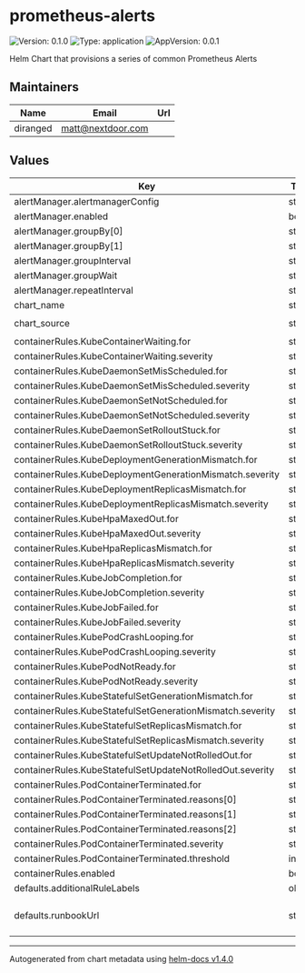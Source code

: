 # prometheus-alerts

![Version: 0.1.0](https://img.shields.io/badge/Version-0.1.0-informational?style=flat-square) ![Type: application](https://img.shields.io/badge/Type-application-informational?style=flat-square) ![AppVersion: 0.0.1](https://img.shields.io/badge/AppVersion-0.0.1-informational?style=flat-square)

Helm Chart that provisions a series of common Prometheus Alerts

## Maintainers

| Name | Email | Url |
| ---- | ------ | --- |
| diranged | matt@nextdoor.com |  |

## Values

| Key | Type | Default | Description |
|-----|------|---------|-------------|
| alertManager.alertmanagerConfig | string | `"default"` |  |
| alertManager.enabled | bool | `false` |  |
| alertManager.groupBy[0] | string | `"alertname"` |  |
| alertManager.groupBy[1] | string | `"namespace"` |  |
| alertManager.groupInterval | string | `"5m"` |  |
| alertManager.groupWait | string | `"30s"` |  |
| alertManager.repeatInterval | string | `"1h"` |  |
| chart_name | string | `"prometheus-rules"` |  |
| chart_source | string | `"https://github.com/Nextdoor/k8s-public-charts"` |  |
| containerRules.KubeContainerWaiting.for | string | `"1h"` |  |
| containerRules.KubeContainerWaiting.severity | string | `"warning"` |  |
| containerRules.KubeDaemonSetMisScheduled.for | string | `"15m"` |  |
| containerRules.KubeDaemonSetMisScheduled.severity | string | `"warning"` |  |
| containerRules.KubeDaemonSetNotScheduled.for | string | `"10m"` |  |
| containerRules.KubeDaemonSetNotScheduled.severity | string | `"warning"` |  |
| containerRules.KubeDaemonSetRolloutStuck.for | string | `"15m"` |  |
| containerRules.KubeDaemonSetRolloutStuck.severity | string | `"warning"` |  |
| containerRules.KubeDeploymentGenerationMismatch.for | string | `"15m"` |  |
| containerRules.KubeDeploymentGenerationMismatch.severity | string | `"warning"` |  |
| containerRules.KubeDeploymentReplicasMismatch.for | string | `"15m"` |  |
| containerRules.KubeDeploymentReplicasMismatch.severity | string | `"warning"` |  |
| containerRules.KubeHpaMaxedOut.for | string | `"15m"` |  |
| containerRules.KubeHpaMaxedOut.severity | string | `"warning"` |  |
| containerRules.KubeHpaReplicasMismatch.for | string | `"15m"` |  |
| containerRules.KubeHpaReplicasMismatch.severity | string | `"warning"` |  |
| containerRules.KubeJobCompletion.for | string | `"12h"` |  |
| containerRules.KubeJobCompletion.severity | string | `"warning"` |  |
| containerRules.KubeJobFailed.for | string | `"15m"` |  |
| containerRules.KubeJobFailed.severity | string | `"warning"` |  |
| containerRules.KubePodCrashLooping.for | string | `"15m"` |  |
| containerRules.KubePodCrashLooping.severity | string | `"warning"` |  |
| containerRules.KubePodNotReady.for | string | `"15m"` |  |
| containerRules.KubePodNotReady.severity | string | `"warning"` |  |
| containerRules.KubeStatefulSetGenerationMismatch.for | string | `"15m"` |  |
| containerRules.KubeStatefulSetGenerationMismatch.severity | string | `"warning"` |  |
| containerRules.KubeStatefulSetReplicasMismatch.for | string | `"15m"` |  |
| containerRules.KubeStatefulSetReplicasMismatch.severity | string | `"warning"` |  |
| containerRules.KubeStatefulSetUpdateNotRolledOut.for | string | `"15m"` |  |
| containerRules.KubeStatefulSetUpdateNotRolledOut.severity | string | `"warning"` |  |
| containerRules.PodContainerTerminated.for | string | `"10m"` |  |
| containerRules.PodContainerTerminated.reasons[0] | string | `"OOMKilled"` |  |
| containerRules.PodContainerTerminated.reasons[1] | string | `"Error"` |  |
| containerRules.PodContainerTerminated.reasons[2] | string | `"ContainerCannotRun"` |  |
| containerRules.PodContainerTerminated.severity | string | `"warning"` |  |
| containerRules.PodContainerTerminated.threshold | int | `0` |  |
| containerRules.enabled | bool | `true` |  |
| defaults.additionalRuleLabels | object | `{}` |  |
| defaults.runbookUrl | string | `"https://github.com/Nextdoor/k8s-public-charts/tree/main/charts/prometheus-rules/runbook.md"` |  |

----------------------------------------------
Autogenerated from chart metadata using [helm-docs v1.4.0](https://github.com/norwoodj/helm-docs/releases/v1.4.0)
